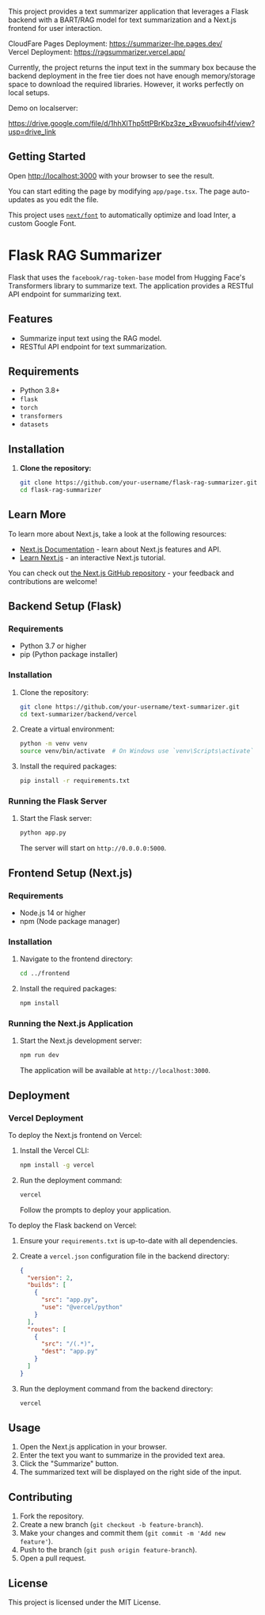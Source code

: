 This project provides a text summarizer application that leverages a Flask backend with a BART/RAG model for text summarization and a Next.js frontend for user interaction.


CloudFare Pages Deployment: https://summarizer-lhe.pages.dev/ <br>
Vercel Deployment: https://ragsummarizer.vercel.app/

Currently, the project returns the input text in the summary box because the backend deployment in the free tier does not have enough memory/storage space to download the required libraries. However, it works perfectly on local setups.

Demo on localserver:

https://drive.google.com/file/d/1hhXlThp5ttPBrKbz3ze_xBvwuofsih4f/view?usp=drive_link


## Getting Started


Open [http://localhost:3000](http://localhost:3000) with your browser to see the result.

You can start editing the page by modifying `app/page.tsx`. The page auto-updates as you edit the file.

This project uses [`next/font`](https://nextjs.org/docs/basic-features/font-optimization) to automatically optimize and load Inter, a custom Google Font.

# Flask RAG Summarizer

Flask that uses the `facebook/rag-token-base` model from Hugging Face's Transformers library to summarize text. The application provides a RESTful API endpoint for summarizing text.

## Features

- Summarize input text using the RAG model.
- RESTful API endpoint for text summarization.

## Requirements

- Python 3.8+
- `flask`
- `torch`
- `transformers`
- `datasets`

## Installation

1. **Clone the repository:**

   ```bash
   git clone https://github.com/your-username/flask-rag-summarizer.git
   cd flask-rag-summarizer


## Learn More

To learn more about Next.js, take a look at the following resources:

- [Next.js Documentation](https://nextjs.org/docs) - learn about Next.js features and API.
- [Learn Next.js](https://nextjs.org/learn) - an interactive Next.js tutorial.

You can check out [the Next.js GitHub repository](https://github.com/vercel/next.js/) - your feedback and contributions are welcome!

## Backend Setup (Flask)

### Requirements

- Python 3.7 or higher
- pip (Python package installer)

### Installation

1. Clone the repository:

    ```sh
    git clone https://github.com/your-username/text-summarizer.git
    cd text-summarizer/backend/vercel
    ```

2. Create a virtual environment:

    ```sh
    python -m venv venv
    source venv/bin/activate  # On Windows use `venv\Scripts\activate`
    ```

3. Install the required packages:

    ```sh
    pip install -r requirements.txt
    ```

### Running the Flask Server

1. Start the Flask server:

    ```sh
    python app.py
    ```

   The server will start on `http://0.0.0.0:5000`.

## Frontend Setup (Next.js)

### Requirements

- Node.js 14 or higher
- npm (Node package manager)

### Installation

1. Navigate to the frontend directory:

    ```sh
    cd ../frontend
    ```

2. Install the required packages:

    ```sh
    npm install
    ```

### Running the Next.js Application

1. Start the Next.js development server:

    ```sh
    npm run dev
    ```

   The application will be available at `http://localhost:3000`.

## Deployment

### Vercel Deployment

To deploy the Next.js frontend on Vercel:

1. Install the Vercel CLI:

    ```sh
    npm install -g vercel
    ```

2. Run the deployment command:

    ```sh
    vercel
    ```

   Follow the prompts to deploy your application.

To deploy the Flask backend on Vercel:

1. Ensure your `requirements.txt` is up-to-date with all dependencies.
2. Create a `vercel.json` configuration file in the backend directory:

    ```json
    {
      "version": 2,
      "builds": [
        {
          "src": "app.py",
          "use": "@vercel/python"
        }
      ],
      "routes": [
        {
          "src": "/(.*)",
          "dest": "app.py"
        }
      ]
    }
    ```

3. Run the deployment command from the backend directory:

    ```sh
    vercel
    ```

## Usage

1. Open the Next.js application in your browser.
2. Enter the text you want to summarize in the provided text area.
3. Click the "Summarize" button.
4. The summarized text will be displayed on the right side of the input.

## Contributing

1. Fork the repository.
2. Create a new branch (`git checkout -b feature-branch`).
3. Make your changes and commit them (`git commit -m 'Add new feature'`).
4. Push to the branch (`git push origin feature-branch`).
5. Open a pull request.

## License

This project is licensed under the MIT License.
